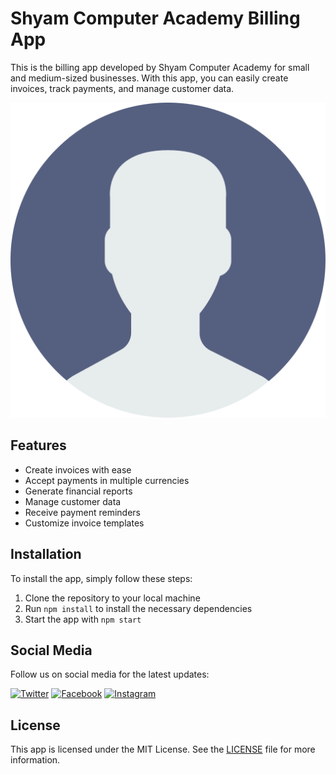 # Shyam Computer Academy Billing App

This is the billing app developed by Shyam Computer Academy for small and medium-sized businesses. With this app, you can easily create invoices, track payments, and manage customer data.

![Shyam Computer Academy Billing App Logo](https://raw.githubusercontent.com/CODEVDR/ShyamComputerAcademy/main/assets/icon.png)

## Features

- Create invoices with ease
- Accept payments in multiple currencies
- Generate financial reports
- Manage customer data
- Receive payment reminders
- Customize invoice templates

## Installation

To install the app, simply follow these steps:

1. Clone the repository to your local machine
2. Run `npm install` to install the necessary dependencies
3. Start the app with `npm start`

## Social Media

Follow us on social media for the latest updates:

[![Twitter](https://i.imgur.com/wWzX9uB.png)](https://twitter.com/ShyamCompAcademy)
[![Facebook](https://i.imgur.com/ZKy5k5y.png)](https://www.facebook.com/ShyamCompAcademy)
[![Instagram](https://i.imgur.com/Y2EoS9e.png)](https://www.instagram.com/shyamcomputeracademy/)

## License

This app is licensed under the MIT License. See the [LICENSE](https://github.com/shyamcomputeracademy/billing-app/blob/main/LICENSE) file for more information.
